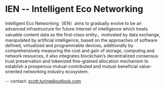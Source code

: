 # IEN -- Intelligent Eco Networking 

Intelligent Eco Networking（IEN）aims to gradually evolve to be an advanced infrastructure for future Internet of intelligence which treats valuable content data as the first-class entity，motivated by data exchange, manipulated by artificial intelligence, based on the approaches of software defined, virtualized and programmable devices, additionally by comprehensively measuring the cost and gain of storage, computing and network resources, it also integrates blockchain’s decentralized consensus trust preservation and tokenized fine-grained allocation mechanism to establish a prosperous mutual-contributed and mutual-beneficial value-oriented networking industry ecosystem.

-- contact: scott.turing@outlook.com
